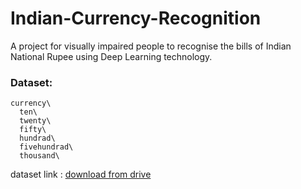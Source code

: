 # Indian-Currency-Recognition
A project for visually impaired people to recognise the bills of Indian National Rupee using Deep Learning technology.

### Dataset:
```
currency\
  ten\
  twenty\
  fifty\
  hundrad\
  fivehundrad\
  thousand\
```


dataset link : [download from drive](https://drive.google.com/drive/folders/1DhZQdlbaFm0MbX6j9A9vD_jaeh6Dmkoh?usp=sharing)


